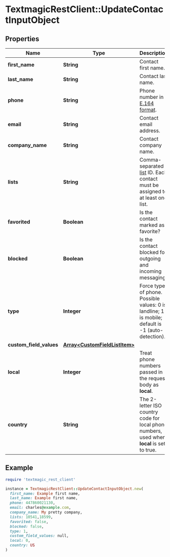 # TextmagicRestClient::UpdateContactInputObject

## Properties

| Name | Type | Description | Notes |
| ---- | ---- | ----------- | ----- |
| **first_name** | **String** | Contact first name. | [optional] |
| **last_name** | **String** | Contact last name. | [optional] |
| **phone** | **String** | Phone number in [E.164 format](https://en.wikipedia.org/wiki/E.164). | [optional] |
| **email** | **String** | Contact email address. | [optional] |
| **company_name** | **String** | Contact company name. | [optional] |
| **lists** | **String** | Comma-separated [list](https://docs.textmagic.com/#section/Lists) ID. Each contact must be assigned to at least one list. | [optional] |
| **favorited** | **Boolean** | Is the contact marked as favorite? | [optional] |
| **blocked** | **Boolean** | Is the contact blocked for outgoing and incoming messaging? | [optional] |
| **type** | **Integer** | Force type of phone. Possible values: 0 is landline; 1 is mobile; default is -1 (auto-detection). | [optional] |
| **custom_field_values** | [**Array&lt;CustomFieldListItem&gt;**](CustomFieldListItem.md) |  | [optional] |
| **local** | **Integer** | Treat phone numbers passed in the request body as **local**. | [optional] |
| **country** | **String** | The 2-letter ISO country code for local phone numbers, used when **local** is set to true. | [optional] |

## Example

```ruby
require 'textmagic_rest_client'

instance = TextmagicRestClient::UpdateContactInputObject.new(
  first_name: Example first name,
  last_name: Example first name,
  phone: 447860021130,
  email: charles@example.com,
  company_name: My pretty company,
  lists: 10541,18599,
  favorited: false,
  blocked: false,
  type: 1,
  custom_field_values: null,
  local: 0,
  country: US
)
```

